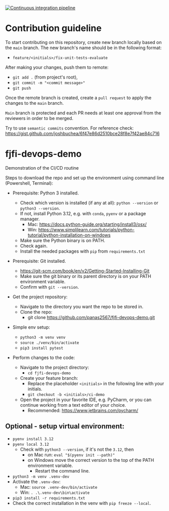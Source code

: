 [![Continuous integration pipeline](https://github.com/panas2567/fjfi-devops-demo/actions/workflows/ci-tests.yaml/badge.svg?branch=main)](https://github.com/panas2567/fjfi-devops-demo/actions/workflows/ci-tests.yaml)
# Contribution guideline
To start contributing on this repository, create new branch locally based on the `main` branch.
The new branch's name should be in the following format:
- `feature/<initials>/fix-unit-tests-evaluate`

After making your changes, push them to remote:
- `git add .` (from project's root),
- `git commit -m "<commit message>"`
- `git push`

Once the remote branch is created, create a `pull request` to apply the changes to the `main` branch.

`Main` branch is protected and each PR needs at least one approval from the reviewers in order to be merged.

Try to use `semantic commits` convention. For reference check: https://gist.github.com/joshbuchea/6f47e86d2510bce28f8e7f42ae84c716



# fjfi-devops-demo
Demonstration of the CI/CD routine

Steps to download the repo and set up the environment using command line (Powershell, Terminal):

- Prerequisite: Python 3 installed.
  - Check which version is installed (if any at all): `python --version` or `python3 --version`.
  - If not, install Python 3.12, e.g. with `conda`, `pyenv` or a package manager.
    - Mac: https://docs.python-guide.org/starting/install3/osx/
    - Win: https://www.simplilearn.com/tutorials/python-tutorial/python-installation-on-windows
  - Make sure the Python binary is on PATH.
  - Check again.
  - Install the needed packages with `pip` from `requirements.txt`

  
- Prerequisite: Git installed.
  - https://git-scm.com/book/en/v2/Getting-Started-Installing-Git
  - Make sure the git binary or its parent directory is on your PATH environment variable.
  - Confirm with `git --version`.


- Get the project repository:
  - Navigate to the directory you want the repo to be stored in.
  - Clone the repo:
    - git clone https://github.com/panas2567/fjfi-devops-demo.git

- Simple env setup:
  - `python3 -m venv venv`
  - `source ./venv/bin/activate`
  - `pip3 install pytest`

- Perform changes to the code:
  - Navigate to the project directory:
    - `cd fjfi-devops-demo`
  - Create your feature branch:
    - Replace the placeholder `<initials>` in the following line with your initials.
    - `git checkout -b <initials>/ci-demo`
  - Open the project in your favorite IDE, e.g. PyCharm, or you can continue working from a text editor of your choice.
    - Recommended: https://www.jetbrains.com/pycharm/

    
## Optional - setup virtual environment:
  - `pyenv install 3.12` 
  - `pyenv local 3.12`
    - Check with `python3 --version`, if it's not the `3.12`, then
      - on Mac run: `eval "$(pyenv init --path)"`
      - on Windows move the correct version to the top of the PATH environment variable.
        - Restart the command line.
  - `python3 -m venv .venv-dev`
  - Activate the `.venv-dev`:
    - Mac: `source .venv-dev/bin/activate`
    - Win: `. .\.venv-dev\bin\activate`
  - `pip3 install -r requirements.txt`
  - Check the correct installation in the venv with `pip freeze --local`.